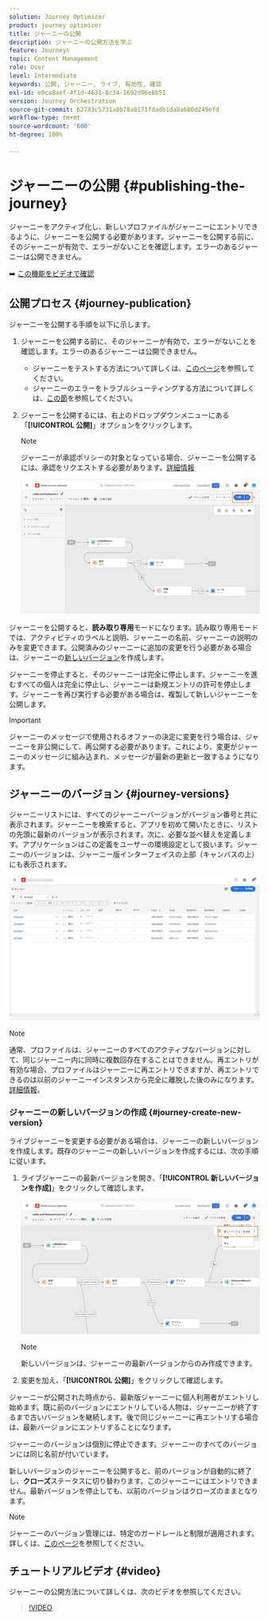 ```yaml
---
solution: Journey Optimizer
product: journey optimizer
title: ジャーニーの公開
description: ジャーニーの公開方法を学ぶ
feature: Journeys
topic: Content Management
role: User
level: Intermediate
keywords: 公開, ジャーニー, ライブ, 有効性, 確認
exl-id: e0ca8aef-4f1d-4631-8c34-1692d96e8b51
version: Journey Orchestration
source-git-commit: 62783c5731a8b78a8171fdadb1da8a680d249efd
workflow-type: tm+mt
source-wordcount: '600'
ht-degree: 100%

---
```


# ジャーニーの公開 {#publishing-the-journey}

ジャーニーをアクティブ化し、新しいプロファイルがジャーニーにエントリできるように、ジャーニーを公開する必要があります。ジャーニーを公開する前に、そのジャーニーが有効で、エラーがないことを確認します。エラーのあるジャーニーは公開できません。

➡️ [この機能をビデオで確認](#video)

## 公開プロセス {#journey-publication}

ジャーニーを公開する手順を以下に示します。

1. ジャーニーを公開する前に、そのジャーニーが有効で、エラーがないことを確認します。エラーのあるジャーニーは公開できません。

   * ジャーニーをテストする方法について詳しくは、[このページ](testing-the-journey.md)を参照してください。
   * ジャーニーのエラーをトラブルシューティングする方法について詳しくは、[この節](../building-journeys/troubleshooting.md#checking-for-errors-before-testing)を参照してください。

1. ジャーニーを公開するには、右上のドロップダウンメニューにある「**[!UICONTROL 公開]**」オプションをクリックします。

   >[!NOTE]
   >
   > ジャーニーが承認ポリシーの対象となっている場合、ジャーニーを公開するには、承認をリクエストする必要があります。[詳細情報](../test-approve/gs-approval.md)

   ![](assets/journeyuc1_18.png)

ジャーニーを公開すると、**読み取り専用**&#x200B;モードになります。読み取り専用モードでは、アクティビティのラベルと説明、ジャーニーの名前、ジャーニーの説明のみを変更できます。公開済みのジャーニーに追加の変更を行う必要がある場合は、ジャーニーの[新しいバージョン](journey-ui.md#journey-versions)を作成します。

ジャーニーを停止すると、そのジャーニーは完全に停止します。ジャーニーを進むすべての個人は完全に停止し、ジャーニーは新規エントリの許可を停止します。ジャーニーを再び実行する必要がある場合は、複製して新しいジャーニーを公開します。

>[!IMPORTANT]
>
>ジャーニーのメッセージで使用されるオファーの決定に変更を行う場合は、ジャーニーを非公開にして、再公開する必要があります。これにより、変更がジャーニーのメッセージに組み込まれ、メッセージが最新の更新と一致するようになります。

## ジャーニーのバージョン {#journey-versions}

ジャーニーリストには、すべてのジャーニーバージョンがバージョン番号と共に表示されます。ジャーニーを検索すると、アプリを初めて開いたときに、リストの先頭に最新のバージョンが表示されます。次に、必要な並べ替えを定義します。アプリケーションはこの定義をユーザーの環境設定として扱います。ジャーニーのバージョンは、ジャーニー版インターフェイスの上部（キャンバスの上）にも表示されます。

![](assets/journeyversions1.png)

>[!NOTE]
>
>通常、プロファイルは、ジャーニーのすべてのアクティブなバージョンに対して、同じジャーニー内に同時に複数回存在することはできません。再エントリが有効な場合、プロファイルはジャーニーに再エントリできますが、再エントリできるのは以前のジャーニーインスタンスから完全に離脱した後のみになります。[詳細情報](entry-management.md)。

### ジャーニーの新しいバージョンの作成 {#journey-create-new-version}

ライブジャーニーを変更する必要がある場合は、ジャーニーの新しいバージョンを作成します。既存のジャーニーの新しいバージョンを作成するには、次の手順に従います。

1. ライブジャーニーの最新バージョンを開き、「**[!UICONTROL 新しいバージョンを作成]**」をクリックして確認します。

   ![](assets/journeyversions2.png)

   >[!NOTE]
   >
   >新しいバージョンは、ジャーニーの最新バージョンからのみ作成できます。

1. 変更を加え、「**[!UICONTROL 公開]**」をクリックして確認します。

ジャーニーが公開された時点から、最新版ジャーニーに個人利用者がエントリし始めます。既に前のバージョンにエントリしている人物は、ジャーニーが終了するまで古いバージョンを継続します。後で同じジャーニーに再エントリする場合は、最新バージョンにエントリすることになります。

ジャーニーのバージョンは個別に停止できます。ジャーニーのすべてのバージョンには同じ名前が付いています。

新しいバージョンのジャーニーを公開すると、前のバージョンが自動的に終了し、**クローズ**&#x200B;ステータスに切り替わります。このジャーニーにはエントリできません。最新バージョンを停止しても、以前のバージョンはクローズのままとなります。


>[!NOTE]
>
>ジャーニーのバージョン管理には、特定のガードレールと制限が適用されます。詳しくは、[このページ](../start/guardrails.md#journey-versions-journey-versions-g)を参照してください。


## チュートリアルビデオ {#video}

ジャーニーの公開方法について詳しくは、次のビデオを参照してください。

>[!VIDEO](https://video.tv.adobe.com/v/3427936?quality=12&captions=jpn)